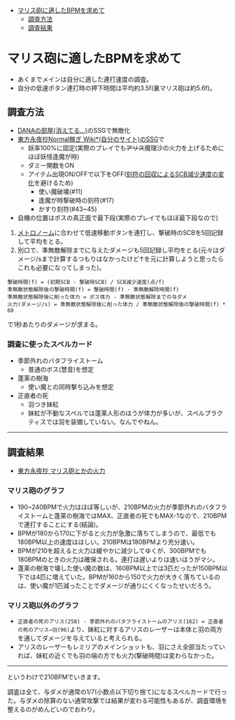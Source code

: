 <!-- TOC depthFrom:1 depthTo:2 -->

- [マリス砲に適したBPMを求めて](#マリス砲に適したbpmを求めて)
  - [調査方法](#調査方法)
  - [調査結果](#調査結果)

<!-- /TOC -->

# マリス砲に適したBPMを求めて

- あくまでメインは自分に適した連打速度の調査。
- 自分の低速ボタン連打時の押下時間は平均約3.5f(裏マリス砲は約5.6f)。

## 調査方法

- [DANAの部屋(消えてる…)](http://www.geocities.jp/dana13sai/)のSSGで無敵化
- [東方永夜抄Normal稼ぎ Wiki*(自分のサイト)のSSG](https://wikiwiki.jp/let/etc/%E3%83%97%E3%83%AD%E3%82%B0%E3%83%A9%E3%83%A0%E3%81%AA%E3%81%A9/SpoilerAL%E7%94%A8%E3%81%AESSG%E3%83%95%E3%82%A1%E3%82%A4%E3%83%AB)で
  - 妖率100%に固定(実際のプレイでも~~アリス~~魔理沙の火力を上げるためにほぼ妖怪逢魔が時)
  - ダミー関数をON
  - アイテム出現ON/OFFで以下をOFF([刻符の回収によるSCB減少速度の変化](https://wikiwiki.jp/thk/%E6%B0%B8/Score#u1907091)を避けるため)
    - 使い魔破壊(#11)
    - 逢魔が時撃破時の刻符(#17)
    - かすり刻符(#43~45)
- 自機の位置はボスの真正面で最下段(実際のプレイでもほぼ最下段なので)

1. [メトロノーム](https://www.youtube.com/channel/UCzEkyKD5vboccdMipNQWY4w/playlists?view=50&sort=dd&shelf_id=3)に合わせて低速移動ボタンを連打し、撃破時のSCBを5回記録して平均をとる。
2. 別口で、準無敵解除までに与えたダメージも5回記録し平均をとる(元々はダメージ/sまで計算するつもりはなかったけど↑を元に計算しようと思ったらこれも必要になってしまった)。
```
撃破時間(f) = (初期SCB - 撃破時SCB) / SCB減少速度(点/f)
準無敵状態解除後の撃破時間(f) = 撃破時間(f) - 準無敵解除時間(f)
準無敵状態解除後に削った体力 = ボス体力 - 準無敵状態解除までの与ダメ
火力(ダメージ/s) = 準無敵状態解除後に削った体力 / 準無敵状態解除後の撃破時間(f) * 60
```
で1秒あたりのダメージが求まる。

### 調査に使ったスペルカード

- 季節外れのバタフライストーム
  - 普通のボス(慧音)を想定
- 蓬莱の樹海
  - 使い魔との同時撃ち込みを想定
- 正直者の死
  - 羽つき妹紅
  - 妹紅が不動なスペルでは蓬莱人形のほうが体力が多いが、スペルプラクティスでは羽を装備していない。なんでやねん。

----

## 調査結果

- [東方永夜抄 マリス砲とかの火力](https://docs.google.com/spreadsheets/d/1VXGjVePm8eVxLS8RdaF7gUEUMf7UCMTPxy0VWNt4StY/edit?usp=sharing)

### マリス砲のグラフ
- 190~240BPMで火力はほぼ等しいが、210BPMの火力が季節外れのバタフライストームと蓬莱の樹海ではMAX、正直者の死でもMAX-1なので、210BPMで連打することにする(結論)。
- BPMが180から170に下がると火力が急激に落ちてしまうので、最低でも180BPM以上の速度はほしい。210BPMは180BPMより充分速い。
- BPMが210を超えると火力は緩やかに減少してゆくが、300BPMでも180BPMのときの火力は確保される。連打は遅いよりは速いほうがマシ。
- 蓬莱の樹海で壊した使い魔の数は、160BPM以上では3匹だったが150BPM以下では4匹に増えていた。BPMが160から150で火力が大きく落ちているのは、使い魔が1匹減ったことでダメージが通りにくくなったせいだろう。

### マリス砲以外のグラフ
- `正直者の死のアリス(258) - 季節外れのバタフライストームのアリス(162) = 正直者の死のアリス→羽(96)`より、妹紅に対するアリスのレーザーは本体と羽の両方を通してダメージを与えていると考えられる。
- アリスのレーザーもレミリアのメインショットも、羽にさえ全部当たっていれば、妹紅の近くでも羽の端の方でも火力(撃破時間)は変わらなかった。

----

というわけで210BPMでいきます。

調査は全て、与ダメが通常の1/7(小数点以下切り捨て)になるスペルカードで行った。与ダメの除算のない通常攻撃では結果が変わる可能性もあるが、調査環境を整えるのがめんどいのでおわり。
